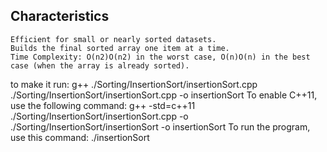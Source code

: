 ## Characteristics 

    Efficient for small or nearly sorted datasets.
    Builds the final sorted array one item at a time.
    Time Complexity: O(n2)O(n2) in the worst case, O(n)O(n) in the best case (when the array is already sorted).


to make it run:
g++ ./Sorting/InsertionSort/insertionSort.cpp ./Sorting/InsertionSort/insertionSort.cpp -o insertionSort 
To enable C++11, use the following command:
g++ -std=c++11 ./Sorting/InsertionSort/insertionSort.cpp -o ./Sorting/InsertionSort/insertionSort -o insertionSort
To run the program, use this command:
./insertionSort